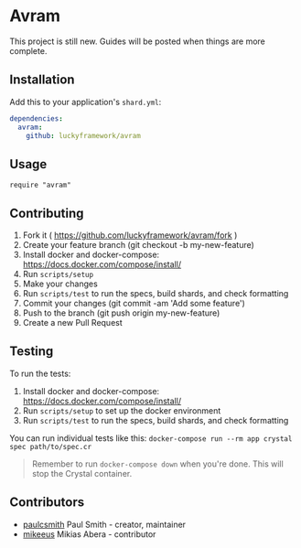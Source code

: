 # Avram

This project is still new. Guides will be posted when things are more complete.

## Installation

Add this to your application's `shard.yml`:

```yaml
dependencies:
  avram:
    github: luckyframework/avram
```

## Usage

```crystal
require "avram"
```

## Contributing

1. Fork it ( https://github.com/luckyframework/avram/fork )
1. Create your feature branch (git checkout -b my-new-feature)
1. Install docker and docker-compose: https://docs.docker.com/compose/install/
1. Run `scripts/setup`
1. Make your changes
1. Run `scripts/test` to run the specs, build shards, and check formatting
1. Commit your changes (git commit -am 'Add some feature')
1. Push to the branch (git push origin my-new-feature)
1. Create a new Pull Request

## Testing

To run the tests:

1. Install docker and docker-compose: https://docs.docker.com/compose/install/
1. Run `scripts/setup` to set up the docker environment
1. Run `scripts/test` to run the specs, build shards, and check formatting

You can run individual tests like this: `docker-compose run --rm app crystal spec path/to/spec.cr`

> Remember to run `docker-compose down` when you're done. This will stop the
> Crystal container.

## Contributors

- [paulcsmith](https://github.com/paulcsmith) Paul Smith - creator, maintainer
- [mikeeus](https://github.com/mikeeus) Mikias Abera - contributor
